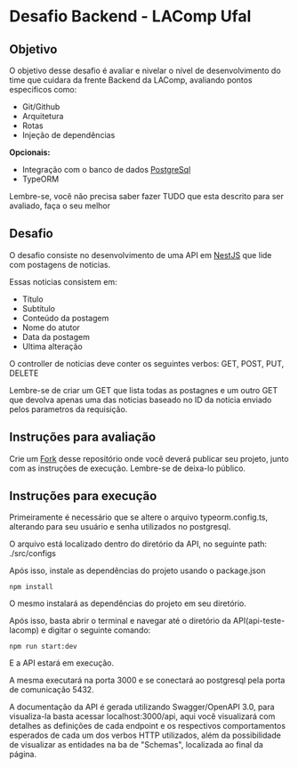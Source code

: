 # Desafio Backend - LAComp Ufal

## Objetivo

O objetivo desse desafio é avaliar e nivelar o nível de desenvolvimento do time que cuidara da frente Backend da LAComp, avaliando pontos especificos como:

- Git/Github
- Arquitetura
- Rotas
- Injeção de dependências

<b>Opcionais:</b>

- Integração com o banco de dados [PostgreSql](https://www.postgresql.org/)
- TypeORM

Lembre-se, você não precisa saber fazer TUDO que esta descrito para ser avaliado, faça o seu melhor

## Desafio

O desafio consiste no desenvolvimento de uma API em [NestJS](https://nestjs.com/) que lide com postagens de noticias.

Essas noticias consistem em:

- Título
- Subtítulo
- Conteúdo da postagem 
- Nome do atutor
- Data da postagem
- Ultima alteração

O controller de noticias deve conter os seguintes verbos: GET, POST, PUT, DELETE

Lembre-se de criar um GET que lista todas as postagnes e um outro GET que devolva apenas uma das noticias baseado no ID da notícia enviado pelos parametros da requisição.

## Instruções para avaliação

Crie um [Fork](https://docs.github.com/pt/get-started/quickstart/fork-a-repo) desse repositório onde você deverá publicar seu projeto, junto com as instruções de execução. Lembre-se de deixa-lo público.

## Instruções para execução

Primeiramente é necessário que se altere o arquivo typeorm.config.ts, alterando para seu usuário e senha utilizados no postgresql.

O arquivo está localizado dentro do diretório da API, no seguinte path: ./src/configs

Após isso, instale as dependências do projeto usando o package.json 

```
npm install
```

O mesmo instalará as dependências do projeto em seu diretório.

Após isso, basta abrir o terminal e navegar até o diretório da API(api-teste-lacomp) e digitar o seguinte comando:

```
npm run start:dev
```

E a API estará em execução. 

A mesma executará na porta 3000 e se conectará ao postgresql pela porta de comunicação 5432.

A documentação da API é gerada utilizando Swagger/OpenAPI 3.0, para visualiza-la basta acessar localhost:3000/api, aqui você visualizará com detalhes as definições de cada endpoint e os respectivos comportamentos esperados de cada um dos verbos HTTP utilizados, além da possibilidade de visualizar as entidades na ba de "Schemas", localizada ao final da página.

